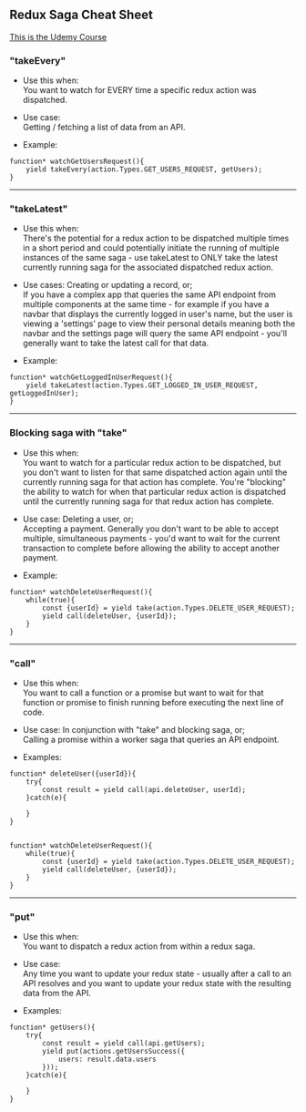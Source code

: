 ## Redux Saga Cheat Sheet
[This is the Udemy Course](https://www.udemy.com/redux-saga/)


### "takeEvery"
- Use this when:<br>
You want to watch for EVERY time a specific redux action was dispatched.

- Use case:<br>
Getting / fetching a list of data from an API.

- Example:

```
function* watchGetUsersRequest(){
    yield takeEvery(action.Types.GET_USERS_REQUEST, getUsers);
}
```

---

### "takeLatest"
- Use this when: <br>
There's the potential for a redux action to be dispatched multiple times in a short period and could potentially initiate the running of multiple instances of the same saga - use takeLatest to ONLY take the latest currently running saga for the associated dispatched redux action.

- Use cases: Creating or updating a record, or;<br>
If you have a complex app that queries the same API endpoint from multiple components at the same time - for example if you have a navbar that displays the currently logged in user's name, but the user is viewing a 'settings' page to view their personal details meaning both the navbar and the settings page will query the same API endpoint - you'll generally want to take the latest call for that data.

- Example:

```
function* watchGetLoggedInUserRequest(){
    yield takeLatest(action.Types.GET_LOGGED_IN_USER_REQUEST, getLoggedInUser);
}
```

---


### Blocking saga with "take"
- Use this when: <br>
You want to watch for a particular redux action to be dispatched, but you don't want to listen for that same dispatched action again until the currently running saga for that action has complete. You're "blocking" the ability to watch for when that particular redux action is dispatched until the currently running saga for that redux action has complete.

- Use case: Deleting a user, or;<br>
Accepting a payment. Generally you don't want to be able to accept multiple, simultaneous payments - you'd want to wait for the current transaction to complete before allowing the ability to accept another payment.

- Example:

```
function* watchDeleteUserRequest(){
    while(true){
        const {userId} = yield take(action.Types.DELETE_USER_REQUEST);
        yield call(deleteUser, {userId});
    }
}
```

---

### "call"
- Use this when:<br>
You want to call a function or a promise but want to wait for that function or promise to finish running before executing the next line of code.

- Use case: In conjunction with "take" and blocking saga, or;<br>
Calling a promise within a worker saga that queries an API endpoint.

- Examples:

```
function* deleteUser({userId}){
    try{
        const result = yield call(api.deleteUser, userId);
    }catch(e){
    
    }
}

 
function* watchDeleteUserRequest(){
    while(true){
        const {userId} = yield take(action.Types.DELETE_USER_REQUEST);
        yield call(deleteUser, {userId});
    }
}
```

---


### "put"
- Use this when:<br>
You want to dispatch a redux action from within a redux saga.

- Use case:<br>
Any time you want to update your redux state - usually after a call to an API resolves and you want to update your redux state with the resulting data from the API.

- Examples:

```
function* getUsers(){
    try{
        const result = yield call(api.getUsers);
        yield put(actions.getUsersSuccess({
            users: result.data.users
        }));
    }catch(e){
    
    }
}
```